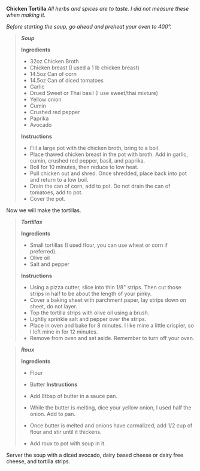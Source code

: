 **Chicken Tortilla**
*All herbs and spices are to taste. I did not measure these when making it.*

*Before starting the soup, go ahead and preheat your oven to 400°.*

> ***Soup***
> 
>    **Ingredients** 
>    - 32oz Chicken Broth
>    - Chicken breast (I used a 1 lb chicken breast)
>    - 14.5oz Can of corn
>    - 14.5oz Can of diced tomatoes
>    - Garlic
>    - Drued Sweet or Thai basil (I use sweet/thai mixture)
>    - Yellow onion
>    - Cumin
>    - Crushed red pepper
>    - Paprika
>    - Avocado
> 
> **Instructions** 
> - Fill a large pot with the chicken broth, bring to a boil.
> - Place thawed chicken breast in the pot with broth. Add in garlic, cumin, crushed red pepper, basil, and paprika.
> - Boil for 10 minutes, then reduce to low heat.
> - Pull chicken out and shred. Once shredded, place back into pot and return to a low boil.
> - Drain the can of corn, add to pot. Do not drain the can of tomatoes, add to pot.
> - Cover the pot.

Now we will make the tortillas.

> ***Tortillas***
> 
> **Ingredients**
> - Small tortillas (I used flour, you can use wheat or corn if preferred).
> - Olive oil
> - Salt and pepper
> 
> **Instructions**
>
> - Using a pizza cutter, slice into thin 1/8" strips. Then cut those strips in half to be about the length of your pinky.
> - Cover a baking sheet with parchment paper, lay strips down on sheet, do not layer.
> - Top the tortilla strips with olive oil using a brush.
> - Lightly sprinkle salt and pepper over the strips.
> - Place in oven and bake for 8 minutes. I like mine a little crispier, so I left mine in for 12 minutes.
> - Remove from oven and set aside. Remember to turn off your oven.

> ***Roux***
> 
>    **Ingredients** 
>    - Flour
>    - Butter
> **Instructions**
>
> - Add 8tbsp of butter in a sauce pan.
> - While the butter is melting, dice your yellow onion, I used half the onion. Add to pan.
> - Once butter is melted and onions have carmalized, add 1/2 cup of flour and stir until it thickens.
> - Add roux to pot with soup in it.

Server the soup with a diced avocado, dairy based cheese or dairy free cheese, and tortilla strips.